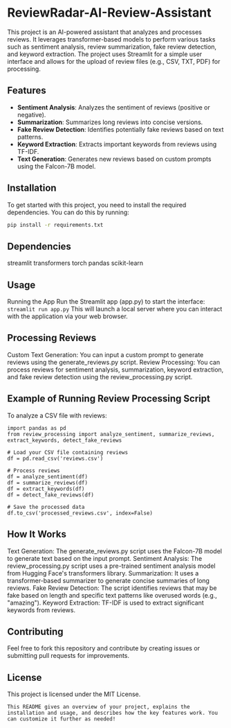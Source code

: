 # ReviewRadar-AI-Review-Assistant

This project is an AI-powered assistant that analyzes and processes reviews. It leverages transformer-based models to perform various tasks such as sentiment analysis, review summarization, fake review detection, and keyword extraction. The project uses Streamlit for a simple user interface and allows for the upload of review files (e.g., CSV, TXT, PDF) for processing.

## Features
- **Sentiment Analysis**: Analyzes the sentiment of reviews (positive or negative).
- **Summarization**: Summarizes long reviews into concise versions.
- **Fake Review Detection**: Identifies potentially fake reviews based on text patterns.
- **Keyword Extraction**: Extracts important keywords from reviews using TF-IDF.
- **Text Generation**: Generates new reviews based on custom prompts using the Falcon-7B model.

## Installation

To get started with this project, you need to install the required dependencies. You can do this by running:

```bash
pip install -r requirements.txt
```

## Dependencies
streamlit
transformers
torch
pandas
scikit-learn

## Usage
Running the App
Run the Streamlit app (app.py) to start the interface:
```streamlit run app.py```
This will launch a local server where you can interact with the application via your web browser.

## Processing Reviews
Custom Text Generation: You can input a custom prompt to generate reviews using the generate_reviews.py script.
Review Processing: You can process reviews for sentiment analysis, summarization, keyword extraction, and fake review detection using the review_processing.py script.

## Example of Running Review Processing Script
To analyze a CSV file with reviews:
```
import pandas as pd
from review_processing import analyze_sentiment, summarize_reviews, extract_keywords, detect_fake_reviews

# Load your CSV file containing reviews
df = pd.read_csv('reviews.csv')

# Process reviews
df = analyze_sentiment(df)
df = summarize_reviews(df)
df = extract_keywords(df)
df = detect_fake_reviews(df)

# Save the processed data
df.to_csv('processed_reviews.csv', index=False)
```

## How It Works
Text Generation: The generate_reviews.py script uses the Falcon-7B model to generate text based on the input prompt.
Sentiment Analysis: The review_processing.py script uses a pre-trained sentiment analysis model from Hugging Face's transformers library.
Summarization: It uses a transformer-based summarizer to generate concise summaries of long reviews.
Fake Review Detection: The script identifies reviews that may be fake based on length and specific text patterns like overused words (e.g., "amazing").
Keyword Extraction: TF-IDF is used to extract significant keywords from reviews.

## Contributing
Feel free to fork this repository and contribute by creating issues or submitting pull requests for improvements.

## License
This project is licensed under the MIT License.

```This README gives an overview of your project, explains the installation and usage, and describes how the key features work. You can customize it further as needed!```


